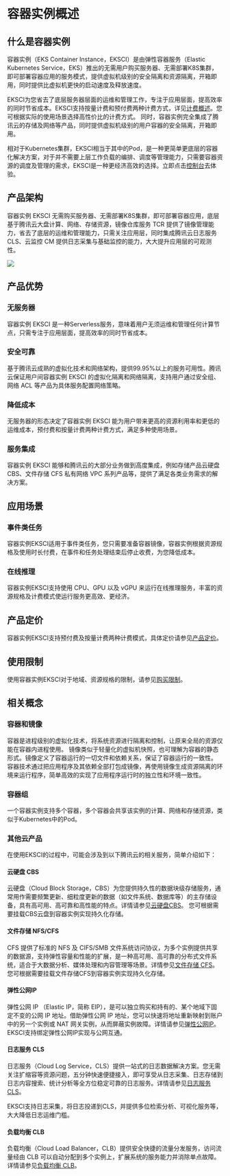 # 容器实例概述
## 什么是容器实例
容器实例（EKS Container Instance，EKSCI）是由弹性容器服务（Elastic Kubernetes Service，EKS）推出的无需用户购买服务器、无需部署K8S集群，即可部署容器应用的服务模式，提供虚拟机级别的安全隔离和资源隔离，开箱即用，同时提供比虚拟机更快的启动速度及释放速度。

EKSCI为您省去了底层服务器层面的运维和管理工作，专注于应用层面，提高效率的同时节省成本。EKSCI支持按量计费和预付费两种计费方式，详见[计费概述](https://cloud.tencent.com/document/product/457/39807)。您可根据实际的使用场景选择高性价比的计费方式。
同时，容器实例完全集成了腾讯云的存储及网络等产品，同时提供虚拟机级别的用户容器的安全隔离，开箱即用。

相对于Kubernetes集群，EKSCI相当于其中的Pod，是一种更简单更底层的容器化解决方案，对于并不需要上层工作负载的编排、调度等管理能力，只需要容器资源的调度及管理的需求，EKSCI是一种更经济高效的选择。立即点击[控制台](https://console.cloud.tencent.com/tke2/eksci/list?rid=1)去体验。


## 产品架构
容器实例 EKSCI 无需购买服务器、无需部署K8S集群，即可部署容器应用，底层基于腾讯云大盘计算、网络、存储资源，镜像仓库服务 TCR 提供了镜像管理能力，省去了底层的运维和管理能力，只需关注应用层，同时集成腾讯云日志服务 CLS、云监控 CM 提供日志采集与基础监控的能力，大大提升应用层的可观测性。

![](https://main.qcloudimg.com/raw/729b46f0431f3b7ecd08b7f2f4a52456.png)


## 产品优势
### 无服务器
容器实例 EKSCI 是一种Serverless服务，意味着用户无须运维和管理任何计算节点，只需专注于应用层面，提高效率的同时节省成本。

### 安全可靠
基于腾讯云成熟的虚拟化技术和网络架构，提供99.95%以上的服务可用性。腾讯云保证用户间容器实例 EKSCI 的虚拟化隔离和网络隔离，支持用户通过安全组、网络 ACL 等产品为具体服务配置网络策略。

### 降低成本
无服务器的形态决定了容器实例 EKSCI 能为用户带来更高的资源利用率和更低的运维成本，预付费和按量计费两种计费方式，满足多种使用场景。

### 服务集成
容器实例 EKSCI 能够和腾讯云的大部分业务做到高度集成，例如存储产品云硬盘 CBS、文件存储 CFS 私有网络 VPC 系列产品等，提供了满足各类业务需求的解决方案。


## 应用场景
### 事件类任务
容器实例EKSCI适用于事件类任务，您只需要准备容器镜像，容器实例根据资源规格及使用时长付费，在事件和任务处理结束后停止收费，为您降低成本。

### 在线推理
容器实例EKSCI支持使用 CPU、GPU 以及 vGPU 来运行在线推理服务，丰富的资源规格及计费模式使运行服务更高效、更经济。


## 产品定价
容器实例EKSCI支持预付费及按量计费两种计费模式，具体定价请参见[产品定价](https://cloud.tencent.com/document/product/457/39806)。

## 使用限制
使用容器实例EKSCI对于地域、资源规格的限制，请参见[购买限制](https://cloud.tencent.com/document/product/457/39821)。

## 相关概念
### 容器和镜像
容器是进程级别的虚拟化技术，将系统资源进行隔离和控制，让原来全局的资源仅能在容器内进程使用。
镜像类似于轻量化的虚拟机快照，也可理解为容器的静态形式。镜像定义了容器运行的一切文件和依赖关系，保证了容器运行的一致性。
容器技术通过把应用程序及其依赖全部打包成镜像，再使用镜像生成资源隔离的环境来运行程序，简单高效的实现了应用程序运行时的独立性和环境一致性。
### 容器组
一个容器实例支持多个容器，多个容器会共享该实例的计算、网络和存储资源，类似于Kubernetes中的Pod。
### 其他云产品
在使用EKSCI的过程中，可能会涉及到以下腾讯云的相关服务，简单介绍如下：
#### 云硬盘 CBS
云硬盘（Cloud Block Storage，CBS）为您提供持久性的数据块级存储服务，通常用作需要频繁更新、细粒度更新的数据（如文件系统、数据库等）的主存储设备，具有高可用、高可靠和高性能的特点。详情请参见[云硬盘CBS](https://cloud.tencent.com/document/product/362/2345)。
您可根据需要挂载CBS云盘到容器实例实现持久化存储。

#### 文件存储 NFS/CFS
CFS 提供了标准的 NFS 及 CIFS/SMB 文件系统访问协议，为多个实例提供共享的数据源，支持弹性容量和性能的扩展，是一种高可用、高可靠的分布式文件系统，适合于大数据分析、媒体处理和内容管理等场景。详情参见[文件存储 CFS](https://cloud.tencent.com/document/product/582/9127)。
您可根据需要挂载文件存储CFS到容器实例实现持久化存储。

#### 弹性公网IP
弹性公网 IP （Elastic IP，简称 EIP），是可以独立购买和持有的、某个地域下固定不变的公网 IP 地址。借助弹性公网 IP 地址，您可以快速将地址重新映射到账户中的另一个实例或 NAT 网关实例，从而屏蔽实例故障。详情请参见[弹性公网IP](https://cloud.tencent.com/document/product/213/5733)。
EKSCI支持绑定弹性公网IP实现与公网互通。

#### 日志服务 CLS
日志服务（Cloud Log Service，CLS）提供一站式的日志数据解决方案。您无需关注扩缩容等资源问题，五分钟快速便捷接入，即可享受从日志采集、日志存储到日志内容搜索、统计分析等全方位稳定可靠的日志服务。详情请参见[日志服务 CLS](https://cloud.tencent.com/document/product/614/11254)。

EKSCI支持日志采集，将日志投递到CLS，并提供多位检索分析、可视化服务等，大大降低日志运维门槛。
#### 负载均衡 CLB
负载均衡（Cloud Load Balancer，CLB）提供安全快捷的流量分发服务，访问流量经由 CLB 可以自动分配到多个实例上，扩展系统的服务能力并消除单点故障。详情请参见[负载均衡 CLB](https://cloud.tencent.com/document/product/214/524)。

